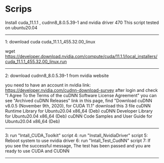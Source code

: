 # Scrips

Install cuda_11.1.1 , cudnn8_8.0.5.39-1 and nvidia driver 470
This script tested on ubuntu20.04

--------------------
1: download cuda cuda_11.1.1_455.32.00_linux

wget https://developer.download.nvidia.com/compute/cuda/11.1.1/local_installers/cuda_11.1.1_455.32.00_linux.run

--------------------
2: download cudnn8_8.0.5.39-1 from nvidia website

you need to have an account in nvidia 
link: https://developer.nvidia.com/cudnn-download-survey
after login and check "I Agree To the Terms of the cuDNN Software License Agreement" you can see "Archived cuDNN Releases" link
in this page, find "Download cuDNN v8.0.5 (November 9th, 2020), for CUDA 11.1"
download this 3 file
cuDNN Runtime Library for Ubuntu20.04 x86_64 (Deb)
cuDNN Developer Library for Ubuntu20.04 x86_64 (Deb)
cuDNN Code Samples and User Guide for Ubuntu20.04 x86_64 (Deb)

--------------------

3: run "Intall_CUDA_Toolkit" script
4: run "Install_NvidiaDriver" script
5: Reboot system to use nvidia driver
6: run "Intall_Test_CudNN" script
7: If you see the successful message, The test has been passed and you are ready to use CUDA and CUDNN

--------------------
